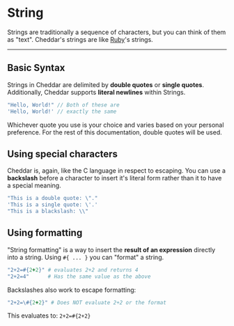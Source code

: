 # String

Strings are traditionally a sequence of characters, but you can think of them as "text". Cheddar's strings are like [Ruby](https://www.ruby-lang.org/en/)'s strings.

---

## Basic Syntax

Strings in Cheddar are delimited by **double quotes** or **single quotes**. Additionally, Cheddar supports **literal newlines** within Strings.

```javascript
"Hello, World!" // Both of these are
'Hello, World!' // exactly the same
```

Whichever quote you use is your choice and varies based on your personal preference. For the rest of this documentation, double quotes will be used.

## Using special characters
 Cheddar is, again, like the C language in respect to escaping. You can use a **backslash** before a character to insert it's literal form rather than it to have a special meaning.

```javascript
"This is a double quote: \"."
'This is a single quote: \'.'
"This is a blackslash: \\"
```

## Using formatting
 "String formatting" is a way to insert the **result of an expression** directly into a string. Using `#{ ... }` you can "format" a string.
 
 ```ruby
 "2+2=#{2+2}" # evaluates 2+2 and returns 4
 "2+2=4"      # Has the same value as the above
 ```
 
 Backslashes also work to escape formatting:
 
 ```ruby
"2+2=\#{2+2}" # Does NOT evaluate 2+2 or the format
 ```
 This evaluates to: `2+2=#{2+2}`